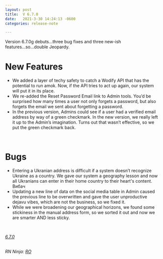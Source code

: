 ```yaml
---
layout: post
title:  V 6.7.0
date:   2021-3-30 14:24:13 -0600
categories: release-note

---
```

Version 6.7.0g debuts…three bug fixes and three new-ish features...so...double Jeopardy.  


# New Features

- We added a layer of techy safety to catch a Wodify API that has the potential to run amok. Now, if the API tries to act up again, our system will put it in its place. 
- We re-added the Reset Password Email link to Admin tools. You’d be surprised how many times a user not only forgets a password, but also forgets the email we sent about forgetting a password.
- In the previous version, Admins could see if a user had a verified email address by way of a green checkmark. In the new version, we really left it up to the Admin’s imagination. Turns out that wasn’t effective, so we put the green checkmark back. 

<br/>

# Bugs

- Entering a Ukranian address is difficult if a system doesn’t recognize Ukraine as a country. We gave our system a geography lesson and now all Ukranians can enter in their home country to their heart's content. Вибач 
- Updating a new line of data on the social media table in Admin caused the previous line to be overwritten and gave the user unproductive dejavu vibes, which are not the business, so we fixed it. 
- While we were broadening our geographical horizons, we found some stickiness in the manual address form, so we sorted it out and now we are smarter AND less sticky.



<br/>

*[6.7.0](https://github.com/streetparking/my-streetparking/releases/tag/v6.7.0)*
<br/>
<br/>


_RN Ninja: [RO](https://github.com/robyanna)_
 
 
 